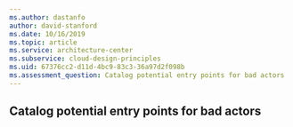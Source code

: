 ```yaml
---
ms.author: dastanfo
author: david-stanford
ms.date: 10/16/2019
ms.topic: article
ms.service: architecture-center
ms.subservice: cloud-design-principles
ms.uid: 67376cc2-d11d-4bc9-83c3-36a97d2f098b
ms.assessment_question: Catalog potential entry points for bad actors
---
```

## Catalog potential entry points for bad actors


